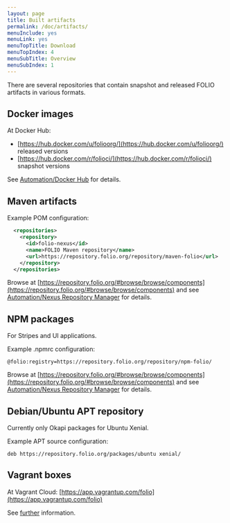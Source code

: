 ```yaml
---
layout: page
title: Built artifacts
permalink: /doc/artifacts/
menuInclude: yes
menuLink: yes
menuTopTitle: Download
menuTopIndex: 4
menuSubTitle: Overview
menuSubIndex: 1
---
```


There are several repositories that contain snapshot and released FOLIO artifacts in various formats.

## Docker images

At Docker Hub:

* [https://hub.docker.com/u/folioorg/](https://hub.docker.com/u/folioorg/) released versions
* [https://hub.docker.com/r/folioci/](https://hub.docker.com/r/folioci/) snapshot versions

See [Automation/Docker Hub](/doc/automation#docker-hub) for details.

## Maven artifacts

Example POM configuration:

```xml
  <repositories>
    <repository>
      <id>folio-nexus</id>
      <name>FOLIO Maven repository</name>
      <url>https://repository.folio.org/repository/maven-folio</url>
    </repository>
  </repositories>
```

Browse at
[https://repository.folio.org/#browse/browse/components](https://repository.folio.org/#browse/browse/components)
and see [Automation/Nexus Repository Manager](/doc/automation#nexus-repository-manager)
for details.

## NPM packages

For Stripes and UI applications.

Example .npmrc configuration:

```
@folio:registry=https://repository.folio.org/repository/npm-folio/
```

Browse at
[https://repository.folio.org/#browse/browse/components](https://repository.folio.org/#browse/browse/components)
and see [Automation/Nexus Repository Manager](/doc/automation#nexus-repository-manager)
for details.

## Debian/Ubuntu APT repository

Currently only Okapi packages for Ubuntu Xenial.

Example APT source configuration:

```
deb https://repository.folio.org/packages/ubuntu xenial/
```

## Vagrant boxes

At Vagrant Cloud: [https://app.vagrantup.com/folio](https://app.vagrantup.com/folio)

See [further](https://github.com/folio-org/folio-ansible/blob/master/doc/index.md) information.


